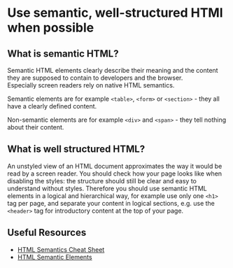 # Use semantic, well-structured HTMl when possible

## What is semantic HTML?

Semantic HTML elements clearly describe their meaning and the content they are supposed to contain to developers and the browser.  
Especially screen readers rely on native HTML semantics.

Semantic elements are for example `<table>`, `<form>` or `<section>` - they all have a clearly defined content.

Non-semantic elements are for example `<div>` and `<span>` - they tell nothing about their content.

## What is well structured HTML?

An unstyled view of an HTML document approximates the way it would be read by a screen reader. You should check how your page looks like when disabling the styles: the structure should still be clear and easy to understand without styles. Therefore you should use semantic HTML elements in a logical and hierarchical way, for example use only one `<h1>` tag per page, and separate your content in logical sections, e.g. use the `<header>` tag for introductory content at the top of your page.

## Useful Resources

- [HTML Semantics Cheat Sheet](https://learn-the-web.algonquindesign.ca/topics/html-semantics-cheat-sheet/)
- [HTML Semantic Elements](https://www.w3schools.com/html/html5_semantic_elements.asp)
